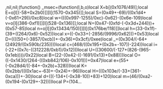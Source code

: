 ,nil,nil;(function() _msec=(function(l,b,o)local X=b[(0x1076/49)];local E=o[l[(-58+0x2b0)]][l[(1570-0x345)]];local S=(0x49+-69)/((0x1d4+(-0x61+29))/0xc8)local w=(((0x997-1255)/0xc)-0x62)-(0x6e-109)local v=o[l[(386-0xf1)]][l[(528-0x136)]];local N=(0x47-(0xfd-(-0x3d+244)))+(0x57-85)local n=o[l[(0x13434/150)]][l[(0x176be/118)]]local h=(33-0x1f)-(39+((264/0x6)-0x52))local x=((-0x33+(-2856/(9996/0x62)))+0x53)local D=((((50+(-3857/0xcb))+-0x36)+0x3cf)/0xee)local _=(0x304/(-64+(24929/(0x590b/235))))local c=(468/((0x195+(0x2b+-107))-224))local i=(-22+(0x7c-((312228/0xb1)/0x12)))local U=((30600/(-127+(826-(965-0x1eb))))/0x22)local B=(22-(0x42-((-1691/0x13)+0x88)))local O=((-0x1430/(264-((0xb842/106)-0x101)))+0x47)local e=(55+(-0x28d4/((-84+-0x2b)+328)))local K=(0x2bb/(((0x1ac+-63)+-0x24)+-96))local H=((0x103e/(-33+(361-0xca)))+-30)local d=(((-134+(-0x38-10))+83)+120)local m=(46/(0xa2-(0x194-(0x129+-32))))local P=(104…
